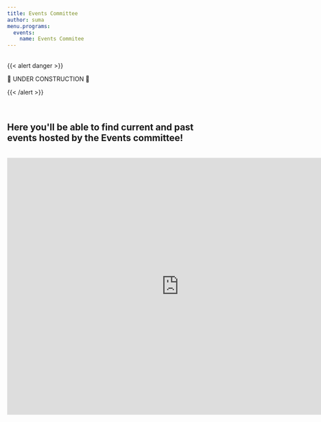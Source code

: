 ```yaml
---
title: Events Committee
author: suma
menu.programs:
  events:
    name: Events Commitee
---
```

<br>
<!-- ================================================== -->
<!-- Remove this section once the once the page is done -->
<!-- ================================================== -->
{{< alert danger >}}

:construction: UNDER CONSTRUCTION :construction:

{{< /alert >}}
<!-- ================================================== -->
<br>

## Here you'll be able to find current and past events hosted by the Events committee!

<br>
<iframe src="https://calendar.google.com/calendar/b/1/embed?height=600&amp;wkst=2&amp;bgcolor=%237986CB&amp;ctz=America%2FNew_York&amp;src=ODk2Z3F2dDA0cGVqYXVmanRqaHJwNHQ0aTRAZ3JvdXAuY2FsZW5kYXIuZ29vZ2xlLmNvbQ&amp;color=%233F51B5&amp;showPrint=0&amp;title=ACM%20%26%20ACM-W%20Calendar&amp;showTz=0&amp;showCalendars=1&amp;showDate=1" style="border-width:0" width="800" height="600" frameborder="0" scrolling="no"></iframe>